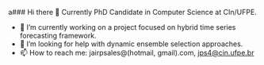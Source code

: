 a### Hi there 👋
Currently PhD Candidate in Computer Science at CIn/UFPE.

- 🔭 I’m currently working on a project focused on hybrid time series forecasting framework.
- 🤔 I’m looking for help with dynamic ensemble selection approaches.
- 📫 How to reach me: jairpsales@(hotmail, gmail).com, jps4@cin.ufpe.br


<!--
**jairpaulino/jairpaulino** is a ✨ _special_ ✨ repository because its `README.md` (this file) appears on your GitHub profile.
-->
